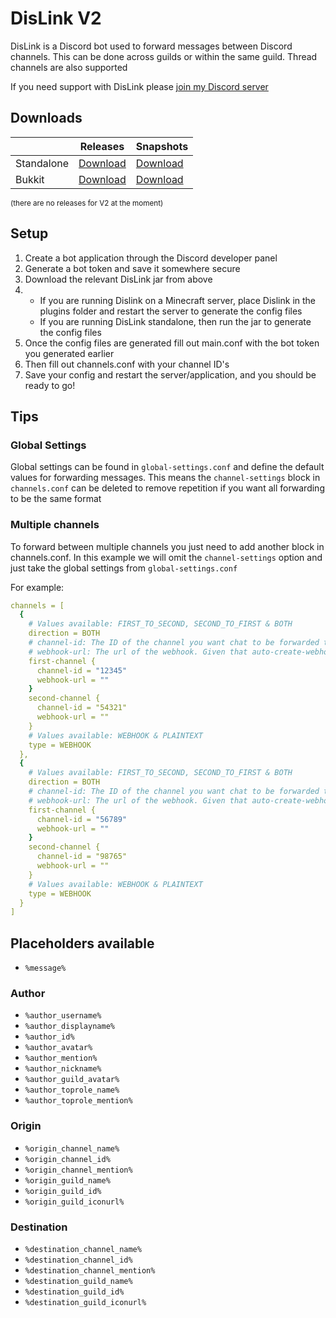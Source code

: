 # DisLink V2
DisLink is a Discord bot used to forward messages between Discord channels. This can be done across guilds or within the same guild. Thread channels are also supported

If you need support with DisLink please [join my Discord server](https://discord.gg/vwwe3ThHxK)

## Downloads
|            | Releases                                                                                                        | Snapshots                                                                                                        |
|------------|-----------------------------------------------------------------------------------------------------------------|------------------------------------------------------------------------------------------------------------------|
| Standalone | [Download](https://repo.anutley.me/api/maven/latest/file/releases/me/anutley/dislink-standalone?classifier=all) | [Download](https://repo.anutley.me/api/maven/latest/file/snapshots/me/anutley/dislink-standalone?classifier=all) |
| Bukkit     | [Download](https://repo.anutley.me/api/maven/latest/file/releases/me/anutley/dislink-bukkit?classifier=all)     | [Download](https://repo.anutley.me/api/maven/latest/file/snapshots/me/anutley/dislink-bukkit?classifier=all)     |

<sub> (there are no releases for V2 at the moment) </sub>

## Setup
1. Create a bot application through the Discord developer panel
2. Generate a bot token and save it somewhere secure
3. Download the relevant DisLink jar from above
4. * If you are running Dislink on a Minecraft server, place Dislink in the plugins folder and restart the server to generate the config files
   * If you are running DisLink standalone, then run the jar to generate the config files
5. Once the config files are generated fill out main.conf with the bot token you generated earlier
6. Then fill out channels.conf with your channel ID's 
7. Save your config and restart the server/application, and you should be ready to go!

## Tips
### Global Settings
Global settings can be found in `global-settings.conf` and define the default values for forwarding messages. This means the `channel-settings` block in `channels.conf` can be deleted to remove repetition if you want all forwarding to be the same format

### Multiple channels
To forward between multiple channels you just need to add another block in channels.conf. In this example we will omit the `channel-settings` option and just take the global settings from `global-settings.conf`

For example: 
```yaml
channels = [
  {
    # Values available: FIRST_TO_SECOND, SECOND_TO_FIRST & BOTH
    direction = BOTH
    # channel-id: The ID of the channel you want chat to be forwarded to/from. This can be any type of thread channelThe URL of the webhook you want the bot to use.
    # webhook-url: The url of the webhook. Given that auto-create-webhooks is enabled in "main.conf" and the bot has MANAGE_WEBHOOKS permissions in the channel, these will be created and saved for you.
    first-channel {
      channel-id = "12345"
      webhook-url = ""
    }
    second-channel {
      channel-id = "54321"
      webhook-url = ""
    }
    # Values available: WEBHOOK & PLAINTEXT
    type = WEBHOOK
  },
  {
    # Values available: FIRST_TO_SECOND, SECOND_TO_FIRST & BOTH
    direction = BOTH
    # channel-id: The ID of the channel you want chat to be forwarded to/from. This can be any type of thread channelThe URL of the webhook you want the bot to use.
    # webhook-url: The url of the webhook. Given that auto-create-webhooks is enabled in "main.conf" and the bot has MANAGE_WEBHOOKS permissions in the channel, these will be created and saved for you.
    first-channel {
      channel-id = "56789"
      webhook-url = ""
    }
    second-channel {
      channel-id = "98765"
      webhook-url = ""
    }
    # Values available: WEBHOOK & PLAINTEXT
    type = WEBHOOK
  }
]
```
## Placeholders available
* `%message%`

### Author
* `%author_username%`
* `%author_displayname%`
* `%author_id%`
* `%author_avatar%`
* `%author_mention%`
* `%author_nickname%`
* `%author_guild_avatar%`
* `%author_toprole_name%`
* `%author_toprole_mention%` 

### Origin 
* `%origin_channel_name%`
* `%origin_channel_id%`
* `%origin_channel_mention%`
* `%origin_guild_name%`
* `%origin_guild_id%`
* `%origin_guild_iconurl%` 

### Destination
* `%destination_channel_name%`
* `%destination_channel_id%`
* `%destination_channel_mention%`
* `%destination_guild_name%`
* `%destination_guild_id%`
* `%destination_guild_iconurl%`
